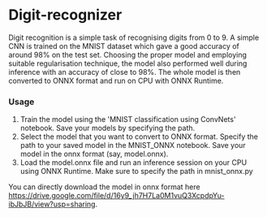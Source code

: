 # Digit-recognizer
Digit recognition is a simple task of recognising digits from 0 to 9. A simple CNN is trained on the MNIST dataset which gave a good accuracy of around 98% on the test set. Choosing the proper model and employing suitable regularisation technique, the model also performed well during inference with an accuracy of close to 98%. The whole model is then converted to ONNX format and run on CPU with ONNX Runtime.


### Usage
1. Train the model using the 'MNIST classification using ConvNets' notebook. Save your models by specifying the path. 
2. Select the model that you want to convert to ONNX format. Specify the path to your saved model in the MNIST_ONNX notebook. Save your model in the onnx format (say, model.onnx).   
3. Load the model.onnx file and run an inference session on your CPU using ONNX Runtime. Make sure to specify the path in mnist_onnx.py 

You can directly download the model in onnx format here https://drive.google.com/file/d/16y9_jh7H7La0M1vuQ3XcpdpYu-ibJbJB/view?usp=sharing. 

